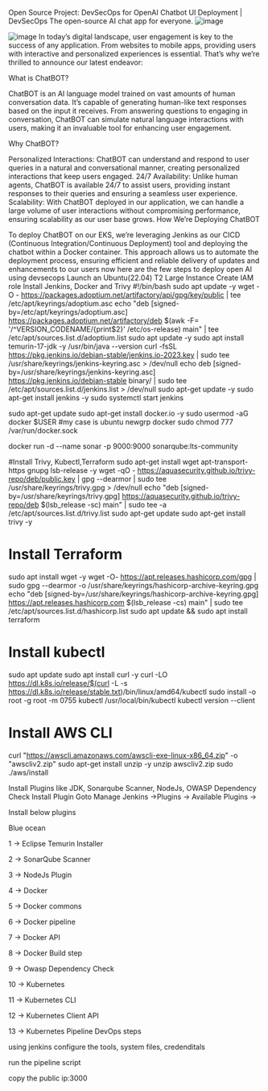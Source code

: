 Open Source Project: DevSecOps for OpenAI Chatbot UI Deployment | DevSecOps
The open-source AI chat app for everyone.
![image](https://github.com/user-attachments/assets/2e073d94-0e49-4e43-a8b0-72fb4ee3f22b)

![image](https://github.com/user-attachments/assets/6a81adf7-2743-4016-a1bc-bf92ce3a46b1)
In today’s digital landscape, user engagement is key to the success of any application. From websites to mobile apps, providing users with interactive and personalized experiences is essential. That’s why we’re thrilled to announce our latest endeavor:

What is ChatBOT?

ChatBOT is an AI language model trained on vast amounts of human conversation data. It’s capable of generating human-like text responses based on the input it receives. From answering questions to engaging in conversation, ChatBOT can simulate natural language interactions with users, making it an invaluable tool for enhancing user engagement.

Why ChatBOT?

Personalized Interactions: ChatBOT can understand and respond to user queries in a natural and conversational manner, creating personalized interactions that keep users engaged.
24/7 Availability: Unlike human agents, ChatBOT is available 24/7 to assist users, providing instant responses to their queries and ensuring a seamless user experience.
Scalability: With ChatBOT deployed in our application, we can handle a large volume of user interactions without compromising performance, ensuring scalability as our user base grows.
How We’re Deploying ChatBOT

To deploy ChatBOT on our EKS, we’re leveraging Jenkins as our CICD (Continuous Integration/Continuous Deployment) tool and deploying the chatbot within a Docker container. This approach allows us to automate the deployment process, ensuring efficient and reliable delivery of updates and enhancements to our users
now here are the few steps to deploy open AI using devsecops
Launch an Ubuntu(22.04) T2 Large Instance
Create IAM role
Install Jenkins, Docker and Trivy
#!/bin/bash
sudo apt update -y
wget -O - https://packages.adoptium.net/artifactory/api/gpg/key/public | tee /etc/apt/keyrings/adoptium.asc
echo "deb [signed-by=/etc/apt/keyrings/adoptium.asc] https://packages.adoptium.net/artifactory/deb $(awk -F= '/^VERSION_CODENAME/{print$2}' /etc/os-release) main" | tee /etc/apt/sources.list.d/adoptium.list
sudo apt update -y
sudo apt install temurin-17-jdk -y
/usr/bin/java --version
curl -fsSL https://pkg.jenkins.io/debian-stable/jenkins.io-2023.key | sudo tee \
                  /usr/share/keyrings/jenkins-keyring.asc &gt; /dev/null
echo deb [signed-by=/usr/share/keyrings/jenkins-keyring.asc] \
                  https://pkg.jenkins.io/debian-stable binary/ | sudo tee \
                              /etc/apt/sources.list.d/jenkins.list &gt; /dev/null
sudo apt-get update -y
sudo apt-get install jenkins -y
sudo systemctl start jenkins

sudo apt-get update
sudo apt-get install docker.io -y
sudo usermod -aG docker $USER   #my case is ubuntu
newgrp docker
sudo chmod 777 /var/run/docker.sock

docker run -d --name sonar -p 9000:9000 sonarqube:lts-community

#Install Trivy, Kubectl,Terraform
sudo apt-get install wget apt-transport-https gnupg lsb-release -y
wget -qO - https://aquasecurity.github.io/trivy-repo/deb/public.key | gpg --dearmor | sudo tee /usr/share/keyrings/trivy.gpg &gt; /dev/null
echo "deb [signed-by=/usr/share/keyrings/trivy.gpg] https://aquasecurity.github.io/trivy-repo/deb $(lsb_release -sc) main" | sudo tee -a /etc/apt/sources.list.d/trivy.list
sudo apt-get update
sudo apt-get install trivy -y
# Install Terraform
sudo apt install wget -y
wget -O- https://apt.releases.hashicorp.com/gpg | sudo gpg --dearmor -o /usr/share/keyrings/hashicorp-archive-keyring.gpg
echo "deb [signed-by=/usr/share/keyrings/hashicorp-archive-keyring.gpg] https://apt.releases.hashicorp.com $(lsb_release -cs) main" | sudo tee /etc/apt/sources.list.d/hashicorp.list
sudo apt update &amp;&amp; sudo apt install terraform
# Install kubectl
sudo apt update
sudo apt install curl -y
curl -LO https://dl.k8s.io/release/$(curl -L -s https://dl.k8s.io/release/stable.txt)/bin/linux/amd64/kubectl
sudo install -o root -g root -m 0755 kubectl /usr/local/bin/kubectl
kubectl version --client
# Install AWS CLI
curl "https://awscli.amazonaws.com/awscli-exe-linux-x86_64.zip" -o "awscliv2.zip"
sudo apt-get install unzip -y
unzip awscliv2.zip
sudo ./aws/install

Install Plugins like JDK, Sonarqube Scanner, NodeJs, OWASP Dependency Check
Install Plugin
Goto Manage Jenkins →Plugins → Available Plugins →

Install below plugins

Blue ocean

1 → Eclipse Temurin Installer

2 → SonarQube Scanner

3 → NodeJs Plugin

4 → Docker

5 → Docker commons

6 → Docker pipeline

7 → Docker API

8 → Docker Build step

9 → Owasp Dependency Check

10 → Kubernetes

11 → Kubernetes CLI

12 → Kubernetes Client API

13 → Kubernetes Pipeline DevOps steps

using jenkins configure the tools, system files, credenditals

run the pipeline script

copy the public ip:3000
 













